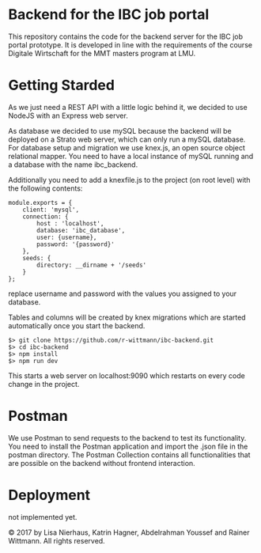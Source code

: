 # Backend for the IBC job portal

This repository contains the code for the backend server for the IBC job portal prototype. It is developed in line with the requirements of the course Digitale Wirtschaft for the MMT masters program at LMU.

# Getting Starded

As we just need a REST API with a little logic behind it, we decided to use NodeJS with an Express web server.

As database we decided to use mySQL because the backend will be deployed on a Strato web server, which can only run a mySQL database.
For database setup and migration we use knex.js, an open source object relational mapper.
You need to have a local instance of mySQL running and a database with the name ibc_backend.

Additionally you need to add a knexfile.js to the project (on root level) with the following contents:

    module.exports = {
        client: 'mysql',
        connection: {
            host : 'localhost',
            database: 'ibc_database',
            user: {username},
            password: '{password}'
        },
        seeds: {
            directory: __dirname + '/seeds'
        }
    };

replace username and password with the values you assigned to your database.

Tables and columns will be created by knex migrations which are started automatically once you start the backend.

    $> git clone https://github.com/r-wittmann/ibc-backend.git
    $> cd ibc-backend
    $> npm install
    $> npm run dev

This starts a web server on localhost:9090 which restarts on every code change in the project.

# Postman

We use Postman to send requests to the backend to test its functionality. You need to install the Postman application and import the .json file
in the postman directory. The Postman Collection contains all functionalities that are possible on the backend without
frontend interaction.

# Deployment

not implemented yet.

&copy; 2017 by Lisa Nierhaus, Katrin Hagner, Abdelrahman Youssef and Rainer Wittmann. All rights reserved.
